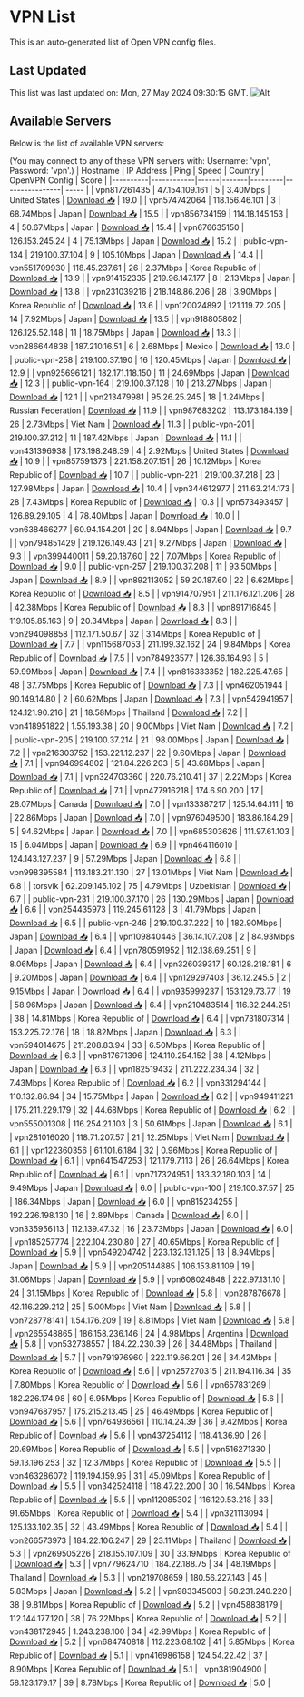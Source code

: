 # VPN List

This is an auto-generated list of Open VPN config files.

## Last Updated

This list was last updated on: Mon, 27 May 2024 09:30:15 GMT.
![Alt](https://repobeats.axiom.co/api/embed/186b98318ef1479477931607c1ad7d823f12451f.svg "Repobeats analytics image")

## Available Servers

Below is the list of available VPN servers:

(You may connect to any of these VPN servers with: Username: 'vpn', Password: 'vpn'.)
| Hostname | IP Address | Ping | Speed | Country | OpenVPN Config | Score |
|----------|------------|------|-------|---------|----------------| ----- |
| vpn817261435 | 47.154.109.161 | 5 | 3.40Mbps | United States | [Download 📥](./configs/server_0_US.ovpn) | 19.0 |
| vpn574742064 | 118.156.46.101 | 3 | 68.74Mbps | Japan | [Download 📥](./configs/server_1_JP.ovpn) | 15.5 |
| vpn856734159 | 114.18.145.153 | 4 | 50.67Mbps | Japan | [Download 📥](./configs/server_2_JP.ovpn) | 15.4 |
| vpn676635150 | 126.153.245.24 | 4 | 75.13Mbps | Japan | [Download 📥](./configs/server_3_JP.ovpn) | 15.2 |
| public-vpn-134 | 219.100.37.104 | 9 | 105.10Mbps | Japan | [Download 📥](./configs/server_4_JP.ovpn) | 14.4 |
| vpn551709930 | 118.45.237.61 | 26 | 2.37Mbps | Korea Republic of | [Download 📥](./configs/server_5_KR.ovpn) | 13.9 |
| vpn914152335 | 219.96.147.177 | 8 | 2.13Mbps | Japan | [Download 📥](./configs/server_6_JP.ovpn) | 13.8 |
| vpn231039216 | 218.148.86.206 | 28 | 3.90Mbps | Korea Republic of | [Download 📥](./configs/server_7_KR.ovpn) | 13.6 |
| vpn120024892 | 121.119.72.205 | 14 | 7.92Mbps | Japan | [Download 📥](./configs/server_8_JP.ovpn) | 13.5 |
| vpn918805802 | 126.125.52.148 | 11 | 18.75Mbps | Japan | [Download 📥](./configs/server_9_JP.ovpn) | 13.3 |
| vpn286644838 | 187.210.16.51 | 6 | 2.68Mbps | Mexico | [Download 📥](./configs/server_10_MX.ovpn) | 13.0 |
| public-vpn-258 | 219.100.37.190 | 16 | 120.45Mbps | Japan | [Download 📥](./configs/server_11_JP.ovpn) | 12.9 |
| vpn925696121 | 182.171.118.150 | 11 | 24.69Mbps | Japan | [Download 📥](./configs/server_12_JP.ovpn) | 12.3 |
| public-vpn-164 | 219.100.37.128 | 10 | 213.27Mbps | Japan | [Download 📥](./configs/server_13_JP.ovpn) | 12.1 |
| vpn213479981 | 95.26.25.245 | 18 | 1.24Mbps | Russian Federation | [Download 📥](./configs/server_14_RU.ovpn) | 11.9 |
| vpn987683202 | 113.173.184.139 | 26 | 2.73Mbps | Viet Nam | [Download 📥](./configs/server_15_VN.ovpn) | 11.3 |
| public-vpn-201 | 219.100.37.212 | 11 | 187.42Mbps | Japan | [Download 📥](./configs/server_16_JP.ovpn) | 11.1 |
| vpn431396938 | 173.198.248.39 | 4 | 2.92Mbps | United States | [Download 📥](./configs/server_17_US.ovpn) | 10.9 |
| vpn857591373 | 221.158.207.151 | 26 | 10.12Mbps | Korea Republic of | [Download 📥](./configs/server_18_KR.ovpn) | 10.7 |
| public-vpn-221 | 219.100.37.218 | 23 | 127.98Mbps | Japan | [Download 📥](./configs/server_19_JP.ovpn) | 10.4 |
| vpn344612977 | 211.63.214.173 | 28 | 7.43Mbps | Korea Republic of | [Download 📥](./configs/server_20_KR.ovpn) | 10.3 |
| vpn573493457 | 126.89.29.105 | 4 | 78.40Mbps | Japan | [Download 📥](./configs/server_21_JP.ovpn) | 10.0 |
| vpn638466277 | 60.94.154.201 | 20 | 8.94Mbps | Japan | [Download 📥](./configs/server_22_JP.ovpn) | 9.7 |
| vpn794851429 | 219.126.149.43 | 21 | 9.27Mbps | Japan | [Download 📥](./configs/server_23_JP.ovpn) | 9.3 |
| vpn399440011 | 59.20.187.60 | 22 | 7.07Mbps | Korea Republic of | [Download 📥](./configs/server_24_KR.ovpn) | 9.0 |
| public-vpn-257 | 219.100.37.208 | 11 | 93.50Mbps | Japan | [Download 📥](./configs/server_25_JP.ovpn) | 8.9 |
| vpn892113052 | 59.20.187.60 | 22 | 6.62Mbps | Korea Republic of | [Download 📥](./configs/server_26_KR.ovpn) | 8.5 |
| vpn914707951 | 211.176.121.206 | 28 | 42.38Mbps | Korea Republic of | [Download 📥](./configs/server_27_KR.ovpn) | 8.3 |
| vpn891716845 | 119.105.85.163 | 9 | 20.34Mbps | Japan | [Download 📥](./configs/server_28_JP.ovpn) | 8.3 |
| vpn294098858 | 112.171.50.67 | 32 | 3.14Mbps | Korea Republic of | [Download 📥](./configs/server_29_KR.ovpn) | 7.7 |
| vpn115687053 | 211.199.32.162 | 24 | 9.84Mbps | Korea Republic of | [Download 📥](./configs/server_30_KR.ovpn) | 7.5 |
| vpn784923577 | 126.36.164.93 | 5 | 59.99Mbps | Japan | [Download 📥](./configs/server_31_JP.ovpn) | 7.4 |
| vpn816333352 | 182.225.47.65 | 48 | 37.75Mbps | Korea Republic of | [Download 📥](./configs/server_32_KR.ovpn) | 7.3 |
| vpn462051944 | 90.149.14.80 | 2 | 60.62Mbps | Japan | [Download 📥](./configs/server_33_JP.ovpn) | 7.3 |
| vpn542941957 | 124.121.90.216 | 21 | 18.58Mbps | Thailand | [Download 📥](./configs/server_34_TH.ovpn) | 7.2 |
| vpn418951822 | 1.55.193.38 | 20 | 9.00Mbps | Viet Nam | [Download 📥](./configs/server_35_VN.ovpn) | 7.2 |
| public-vpn-205 | 219.100.37.214 | 21 | 98.00Mbps | Japan | [Download 📥](./configs/server_36_JP.ovpn) | 7.2 |
| vpn216303752 | 153.221.12.237 | 22 | 9.60Mbps | Japan | [Download 📥](./configs/server_37_JP.ovpn) | 7.1 |
| vpn946994802 | 121.84.226.203 | 5 | 43.68Mbps | Japan | [Download 📥](./configs/server_38_JP.ovpn) | 7.1 |
| vpn324703360 | 220.76.210.41 | 37 | 2.22Mbps | Korea Republic of | [Download 📥](./configs/server_39_KR.ovpn) | 7.1 |
| vpn477916218 | 174.6.90.200 | 17 | 28.07Mbps | Canada | [Download 📥](./configs/server_40_CA.ovpn) | 7.0 |
| vpn133387217 | 125.14.64.111 | 16 | 22.86Mbps | Japan | [Download 📥](./configs/server_41_JP.ovpn) | 7.0 |
| vpn976049500 | 183.86.184.29 | 5 | 94.62Mbps | Japan | [Download 📥](./configs/server_42_JP.ovpn) | 7.0 |
| vpn685303626 | 111.97.61.103 | 15 | 6.04Mbps | Japan | [Download 📥](./configs/server_43_JP.ovpn) | 6.9 |
| vpn464116010 | 124.143.127.237 | 9 | 57.29Mbps | Japan | [Download 📥](./configs/server_44_JP.ovpn) | 6.8 |
| vpn998395584 | 113.183.211.130 | 27 | 13.01Mbps | Viet Nam | [Download 📥](./configs/server_45_VN.ovpn) | 6.8 |
| torsvik | 62.209.145.102 | 75 | 4.79Mbps | Uzbekistan | [Download 📥](./configs/server_46_UZ.ovpn) | 6.7 |
| public-vpn-231 | 219.100.37.170 | 26 | 130.29Mbps | Japan | [Download 📥](./configs/server_47_JP.ovpn) | 6.6 |
| vpn254435973 | 119.245.61.128 | 3 | 41.79Mbps | Japan | [Download 📥](./configs/server_48_JP.ovpn) | 6.5 |
| public-vpn-246 | 219.100.37.222 | 10 | 182.90Mbps | Japan | [Download 📥](./configs/server_49_JP.ovpn) | 6.4 |
| vpn109840446 | 36.14.107.208 | 2 | 84.93Mbps | Japan | [Download 📥](./configs/server_50_JP.ovpn) | 6.4 |
| vpn780591952 | 112.138.69.251 | 9 | 8.06Mbps | Japan | [Download 📥](./configs/server_51_JP.ovpn) | 6.4 |
| vpn326039317 | 60.128.218.181 | 6 | 9.20Mbps | Japan | [Download 📥](./configs/server_52_JP.ovpn) | 6.4 |
| vpn129297403 | 36.12.245.5 | 2 | 9.15Mbps | Japan | [Download 📥](./configs/server_53_JP.ovpn) | 6.4 |
| vpn935999237 | 153.129.73.77 | 19 | 58.96Mbps | Japan | [Download 📥](./configs/server_54_JP.ovpn) | 6.4 |
| vpn210483514 | 116.32.244.251 | 38 | 14.81Mbps | Korea Republic of | [Download 📥](./configs/server_55_KR.ovpn) | 6.4 |
| vpn731807314 | 153.225.72.176 | 18 | 18.82Mbps | Japan | [Download 📥](./configs/server_56_JP.ovpn) | 6.3 |
| vpn594014675 | 211.208.83.94 | 33 | 6.50Mbps | Korea Republic of | [Download 📥](./configs/server_57_KR.ovpn) | 6.3 |
| vpn817671396 | 124.110.254.152 | 38 | 4.12Mbps | Japan | [Download 📥](./configs/server_58_JP.ovpn) | 6.3 |
| vpn182519432 | 211.222.234.34 | 32 | 7.43Mbps | Korea Republic of | [Download 📥](./configs/server_59_KR.ovpn) | 6.2 |
| vpn331294144 | 110.132.86.94 | 34 | 15.75Mbps | Japan | [Download 📥](./configs/server_60_JP.ovpn) | 6.2 |
| vpn949411221 | 175.211.229.179 | 32 | 44.68Mbps | Korea Republic of | [Download 📥](./configs/server_61_KR.ovpn) | 6.2 |
| vpn555001308 | 116.254.21.103 | 3 | 50.61Mbps | Japan | [Download 📥](./configs/server_62_JP.ovpn) | 6.1 |
| vpn281016020 | 118.71.207.57 | 21 | 12.25Mbps | Viet Nam | [Download 📥](./configs/server_63_VN.ovpn) | 6.1 |
| vpn122360356 | 61.101.6.184 | 32 | 0.96Mbps | Korea Republic of | [Download 📥](./configs/server_64_KR.ovpn) | 6.1 |
| vpn641547253 | 121.179.7.113 | 26 | 26.64Mbps | Korea Republic of | [Download 📥](./configs/server_65_KR.ovpn) | 6.1 |
| vpn717324951 | 133.32.180.103 | 14 | 9.49Mbps | Japan | [Download 📥](./configs/server_66_JP.ovpn) | 6.0 |
| public-vpn-100 | 219.100.37.57 | 25 | 186.34Mbps | Japan | [Download 📥](./configs/server_67_JP.ovpn) | 6.0 |
| vpn815234255 | 192.226.198.130 | 16 | 2.89Mbps | Canada | [Download 📥](./configs/server_68_CA.ovpn) | 6.0 |
| vpn335956113 | 112.139.47.32 | 16 | 23.73Mbps | Japan | [Download 📥](./configs/server_69_JP.ovpn) | 6.0 |
| vpn185257774 | 222.104.230.80 | 27 | 40.65Mbps | Korea Republic of | [Download 📥](./configs/server_70_KR.ovpn) | 5.9 |
| vpn549204742 | 223.132.131.125 | 13 | 8.94Mbps | Japan | [Download 📥](./configs/server_71_JP.ovpn) | 5.9 |
| vpn205144885 | 106.153.81.109 | 19 | 31.06Mbps | Japan | [Download 📥](./configs/server_72_JP.ovpn) | 5.9 |
| vpn608024848 | 222.97.131.10 | 24 | 31.15Mbps | Korea Republic of | [Download 📥](./configs/server_73_KR.ovpn) | 5.8 |
| vpn287876678 | 42.116.229.212 | 25 | 5.00Mbps | Viet Nam | [Download 📥](./configs/server_74_VN.ovpn) | 5.8 |
| vpn728778141 | 1.54.176.209 | 19 | 8.81Mbps | Viet Nam | [Download 📥](./configs/server_75_VN.ovpn) | 5.8 |
| vpn265548865 | 186.158.236.146 | 24 | 4.98Mbps | Argentina | [Download 📥](./configs/server_76_AR.ovpn) | 5.8 |
| vpn532738557 | 184.22.230.39 | 26 | 34.48Mbps | Thailand | [Download 📥](./configs/server_77_TH.ovpn) | 5.7 |
| vpn791976960 | 222.119.66.201 | 26 | 34.42Mbps | Korea Republic of | [Download 📥](./configs/server_78_KR.ovpn) | 5.6 |
| vpn257270315 | 211.194.116.34 | 35 | 7.80Mbps | Korea Republic of | [Download 📥](./configs/server_79_KR.ovpn) | 5.6 |
| vpn657831269 | 182.226.174.98 | 60 | 6.95Mbps | Korea Republic of | [Download 📥](./configs/server_80_KR.ovpn) | 5.6 |
| vpn947687957 | 175.215.213.45 | 25 | 46.49Mbps | Korea Republic of | [Download 📥](./configs/server_81_KR.ovpn) | 5.6 |
| vpn764936561 | 110.14.24.39 | 36 | 9.42Mbps | Korea Republic of | [Download 📥](./configs/server_82_KR.ovpn) | 5.6 |
| vpn437254112 | 118.41.36.90 | 26 | 20.69Mbps | Korea Republic of | [Download 📥](./configs/server_83_KR.ovpn) | 5.5 |
| vpn516271330 | 59.13.196.253 | 32 | 12.37Mbps | Korea Republic of | [Download 📥](./configs/server_84_KR.ovpn) | 5.5 |
| vpn463286072 | 119.194.159.95 | 31 | 45.09Mbps | Korea Republic of | [Download 📥](./configs/server_85_KR.ovpn) | 5.5 |
| vpn342524118 | 118.47.22.200 | 30 | 16.54Mbps | Korea Republic of | [Download 📥](./configs/server_86_KR.ovpn) | 5.5 |
| vpn112085302 | 116.120.53.218 | 33 | 91.65Mbps | Korea Republic of | [Download 📥](./configs/server_87_KR.ovpn) | 5.4 |
| vpn321113094 | 125.133.102.35 | 32 | 43.49Mbps | Korea Republic of | [Download 📥](./configs/server_88_KR.ovpn) | 5.4 |
| vpn266573973 | 184.22.106.247 | 29 | 23.11Mbps | Thailand | [Download 📥](./configs/server_89_TH.ovpn) | 5.3 |
| vpn269505226 | 218.155.107.109 | 30 | 33.19Mbps | Korea Republic of | [Download 📥](./configs/server_90_KR.ovpn) | 5.3 |
| vpn779624710 | 184.22.188.75 | 34 | 48.19Mbps | Thailand | [Download 📥](./configs/server_91_TH.ovpn) | 5.3 |
| vpn219708659 | 180.56.227.143 | 45 | 5.83Mbps | Japan | [Download 📥](./configs/server_92_JP.ovpn) | 5.2 |
| vpn983345003 | 58.231.240.220 | 38 | 9.81Mbps | Korea Republic of | [Download 📥](./configs/server_93_KR.ovpn) | 5.2 |
| vpn458838179 | 112.144.177.120 | 38 | 76.22Mbps | Korea Republic of | [Download 📥](./configs/server_94_KR.ovpn) | 5.2 |
| vpn438172945 | 1.243.238.100 | 34 | 42.99Mbps | Korea Republic of | [Download 📥](./configs/server_95_KR.ovpn) | 5.2 |
| vpn684740818 | 112.223.68.102 | 41 | 5.85Mbps | Korea Republic of | [Download 📥](./configs/server_96_KR.ovpn) | 5.1 |
| vpn416986158 | 124.54.22.42 | 37 | 8.90Mbps | Korea Republic of | [Download 📥](./configs/server_97_KR.ovpn) | 5.1 |
| vpn381904900 | 58.123.179.17 | 39 | 8.78Mbps | Korea Republic of | [Download 📥](./configs/server_98_KR.ovpn) | 5.0 |

